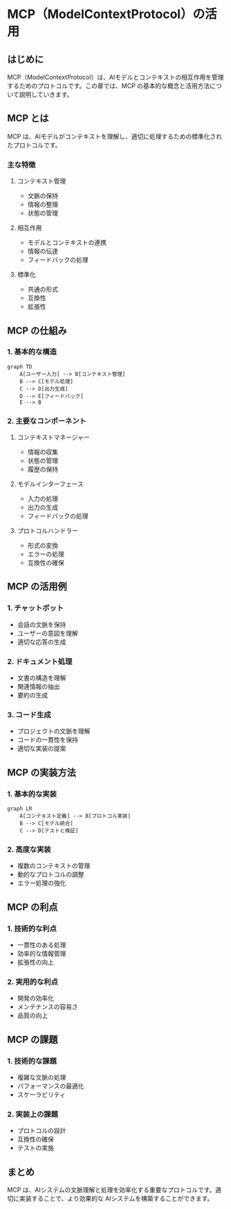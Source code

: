 # MCP（ModelContextProtocol）の活用

## はじめに

MCP（ModelContextProtocol）は、AIモデルとコンテキストの相互作用を管理するためのプロトコルです。この章では、MCP の基本的な概念と活用方法について説明していきます。

## MCP とは

MCP は、AIモデルがコンテキストを理解し、適切に処理するための標準化されたプロトコルです。

### 主な特徴

1. コンテキスト管理

   - 文脈の保持
   - 情報の整理
   - 状態の管理

2. 相互作用

   - モデルとコンテキストの連携
   - 情報の伝達
   - フィードバックの処理

3. 標準化
   - 共通の形式
   - 互換性
   - 拡張性

## MCP の仕組み

### 1. 基本的な構造

```mermaid
graph TD
    A[ユーザー入力] --> B[コンテキスト管理]
    B --> C[モデル処理]
    C --> D[出力生成]
    D --> E[フィードバック]
    E --> B
```

### 2. 主要なコンポーネント

1. コンテキストマネージャー

   - 情報の収集
   - 状態の管理
   - 履歴の保持

2. モデルインターフェース

   - 入力の処理
   - 出力の生成
   - フィードバックの処理

3. プロトコルハンドラー
   - 形式の変換
   - エラーの処理
   - 互換性の確保

## MCP の活用例

### 1. チャットボット

- 会話の文脈を保持
- ユーザーの意図を理解
- 適切な応答の生成

### 2. ドキュメント処理

- 文書の構造を理解
- 関連情報の抽出
- 要約の生成

### 3. コード生成

- プロジェクトの文脈を理解
- コードの一貫性を保持
- 適切な実装の提案

## MCP の実装方法

### 1. 基本的な実装

```mermaid
graph LR
    A[コンテキスト定義] --> B[プロトコル実装]
    B --> C[モデル統合]
    C --> D[テストと検証]
```

### 2. 高度な実装

- 複数のコンテキストの管理
- 動的なプロトコルの調整
- エラー処理の強化

## MCP の利点

### 1. 技術的な利点

- 一貫性のある処理
- 効率的な情報管理
- 拡張性の向上

### 2. 実用的な利点

- 開発の効率化
- メンテナンスの容易さ
- 品質の向上

## MCP の課題

### 1. 技術的な課題

- 複雑な文脈の処理
- パフォーマンスの最適化
- スケーラビリティ

### 2. 実装上の課題

- プロトコルの設計
- 互換性の確保
- テストの実施

## まとめ

MCP は、AIシステムの文脈理解と処理を効率化する重要なプロトコルです。適切に実装することで、より効果的な AIシステムを構築することができます。
